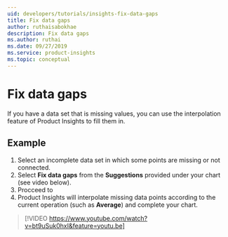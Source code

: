 ```yaml
---
uid: developers/tutorials/insights-fix-data-gaps
title: Fix data gaps
author: ruthaisabokhae
description: Fix data gaps
ms.author: ruthai
ms.date: 09/27/2019
ms.service: product-insights
ms.topic: conceptual
---
```

# Fix data gaps

If you have a data set that is missing values, you can use the interpolation feature of Product Insights to fill them in.

## Example

1. Select an incomplete data set in which some points are missing or not connected.
2. Select **Fix data gaps** from the **Suggestions** provided under your chart (see video below).  
3. Procceed to 
4. Product Insights will interpolate missing data points according to the current operation (such as **Average**) and complete your chart.

> [!VIDEO https://www.youtube.com/watch?v=bt9uSuk0hxI&feature=youtu.be]


